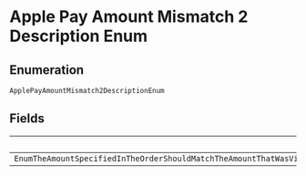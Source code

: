 
# Apple Pay Amount Mismatch 2 Description Enum

## Enumeration

`ApplePayAmountMismatch2DescriptionEnum`

## Fields

| Name |
|  --- |
| `EnumTheAmountSpecifiedInTheOrderShouldMatchTheAmountThatWasViewedAndAuthorizedByThePayerbuyerOnApplePayIfTheAmountHasChangedPleaseRedirectTheBuyerToAuthorizeTheOrderAgainViaApplePay` |

